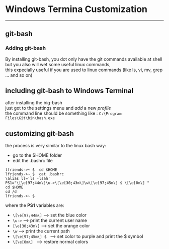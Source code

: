 

# Windows Termina Customization

---
## git-bash

### **Adding git-bash**


By installing git-bash, you dot only have the git commands available at shell
but you also will wet some useful linux commands,   
this expecially useful if you are used to linux commands (like ls, vi, mv, grep ... and so on)


## **including git-bash to Windows Terminal**  

after installing the big-bash  
just got to the settings menu and *add* a new *profile*  
the command line should be something like : `C:\Program Files\Git\bin\bash.exe`  

## **customizing git-bash**  

the process is very similar to the linux bash way:  

* go to the $HOME folder
* edit the .bashrc file

```
lfriends->~ $  cd $HOME
lfriends->~ $  cat .bashrc
\alias ll='ls -lsah'
PS1="\[\e[97;44m\]\u->\[\e[30;43m\]\w\[\e[97;45m\] $ \[\e[0m\] "
cd $HOME
cd /d
lfriends->~ $ 
```

where the **PS1** variables are:

- `\[\e[97;44m\]` --> set the blue color
- `\u->` --> print the current user name
- `[\e[30;43m\]` --> set the orange color
- `\w` --> print the current path
- `\[\e[97;45m\] $ ` --> set color to purple and print the $ symbol
- `\[\e[0m\] ` --> restore normal colors


